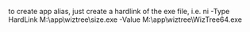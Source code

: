 to create app alias, just create a hardlink of the exe file, i.e.
ni -Type HardLink M:\app\wiztree\size.exe -Value M:\app\wiztree\WizTree64.exe

